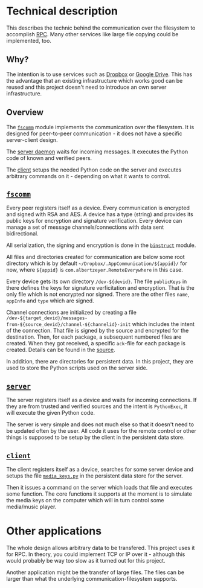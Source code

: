 Technical description
=====================

This describes the technic behind the communication over the filesystem to accomplish [RPC](http://en.wikipedia.org/wiki/Remote_procedure_call). Many other services like large file copying could be implemented, too.


## Why?

The intention is to use services such as [Dropbox](https://www.dropbox.com/) or [Google Drive](https://drive.google.com/). This has the advantage that an existing infrastructure which works good can be reused and this project doesn't need to introduce an own server infrastructure.


## Overview

The [`fscomm`](#fscomm) module implements the communication over the filesystem. It is designed for peer-to-peer communication - it does not have a specific server-client design.

The [server daemon](#server) waits for incoming messages. It executes the Python code of known and verified peers.

The [client](#client) setups the needed Python code on the server and executes arbitrary commands on it - depending on what it wants to control.


## [`fscomm`](https://github.com/albertz/RemoteControl/blob/master/common/fscomm.py)

Every peer registers itself as a device. Every communication is encrypted and signed with RSA and AES. A device has a type (string) and provides its public keys for encryption and signature verification. Every device can manage a set of message channels/connections with data sent bidirectional.

All serialization, the signing and encryption is done in the [`binstruct`](https://github.com/albertz/binstruct) module.

All files and directories created for communication are below some root directory which is by default `~/Dropbox/.AppCommunication/${appid}/` for now, where `${appid}` is `com.albertzeyer.RemoteEverywhere` in this case.

Every device gets its own directory `/dev-${devid}`. The file `publicKeys` in there defines the keys for signature verficitation and encryption. That is the only file which is not encrypted nor signed. There are the other files `name`, `appInfo` and `type` which are signed.

Channel connections are initialized by creating a file `/dev-${target_devid}/messages-from-${source_devid}/channel-${channelid}-init` which includes the intent of the connection. That file is signed by the source and encrypted for the destination. Then, for each package, a subsequent numbered files are created. When they got received, a specific `ack`-file for each package is created. Details can be found in the [source](https://github.com/albertz/RemoteControl/blob/master/common/fscomm.py).

In addition, there are directories for persistent data. In this project, they are used to store the Python scripts used on the server side.


## [`server`](https://github.com/albertz/RemoteControl/blob/master/server/server.py)

The server registers itself as a device and waits for incoming connections. If they are from trusted and verified sources and the intent is `PythonExec`, it will execute the given Python code.

The server is very simple and does not much else so that it doesn't need to be updated often by the user. All code it uses for the remote control or other things is supposed to be setup by the client in the persistent data store.


## [`client`](https://github.com/albertz/RemoteControl/blob/master/client/client.py)

The client registers itself as a device, searches for some server device and setups the file [`media_keys.py`](https://github.com/albertz/RemoteControl/blob/master/pydata/media_keys.py) in the persistent data store for the server.

Then it issues a command on the server which loads that file and executes some function. The core functions it supports at the moment is to simulate the media keys on the computer which will in turn control some media/music player.


# Other applications

The whole design allows arbitrary data to be transfered. This project uses it for RPC. In theory, you could implement TCP or IP over it - although this would probably be way too slow as it turned out for this project.

Another application might be the transfer of large files. The files can be larger than what the underlying communication-filesystem supports.


